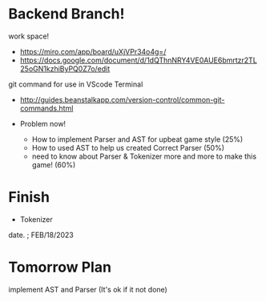 # Backend Branch!
work space!
- https://miro.com/app/board/uXjVPr34o4g=/
- https://docs.google.com/document/d/1dQThnNRY4VE0AUE6bmrtzr2TL25oGN1kzhiByPQ0Z7o/edit

git command for use in VScode Terminal
 - http://guides.beanstalkapp.com/version-control/common-git-commands.html

- Problem now!
  - How to implement Parser and AST for upbeat game style (25%)
  - How to used AST to help us created Correct Parser (50%)
  - need to know about Parser & Tokenizer more and more to make this game! (60%)
 
# Finish
  - Tokenizer
  
 date. ; FEB/18/2023
 
# Tomorrow Plan
implement AST and Parser (It's ok if it not done)
